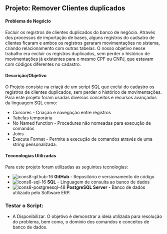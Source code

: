 ## Projeto: Remover Clientes duplicados

#### **Problema de Negócio**
Excluir os registros de clientes duplicados do banco de negócio. Através dos processos de importação de bases, alguns registros do cadsatro de clientes ficaram e ambos os registros geraram movimentações no sistema, criando relacionamento com outras tabelas.
O nosso objetivo nesse trabalho era excluir os registros duplicados, sem perder o histórico de movimentações já existentes para o mesmo CPF ou CNPJ, que estavam com códigos diferentes no cadastro.


#### **Descrição/Objetivo**
O Projeto consiste na criaçã de um script SQL que exclui do cadastro os registros de clientes duplicados, sem perder o histórico de movimentações. Para este projeto foram usadas diversos conceitos e recursos avançados da linguagem SQL como:

- Cursores - Criação e navegação entre registros
- Tabelas temporária
- No Named function - Procedures não nomeadas para execução de comandos
- Joins
- Execute Format - Permite a execução de comandos através de uma string pensonalizada.

#### **Teconologias Utilizadas**

Para este projeto foram utilizadas as seguintes tecnologias:

- ![icons8-github-16](https://github.com/user-attachments/assets/aef31259-19e7-4a92-aaa9-740764698bb7)
**GitHub** - Repositório e versionamento de código
- ![icons8-sql-16](https://github.com/user-attachments/assets/b0e459fc-36ba-4799-8f88-1b8893ad7036)
**SQL** - Linguagem de consulta ao banco de dados
- ![icons8-postgreesql-48](https://github.com/user-attachments/assets/16e7cb2a-8d6d-4308-9cf7-8de10159710b)
**PostgreSQL Server** - Banco de dados utilizado pelo Software ERP.

### **Testar o Script:**
- A Disponibilizar. O objetivo é demonstrar a ideia utilizada para resolução do problema, bem como, o domínio dos comandos e conceitos de banco de dados.
